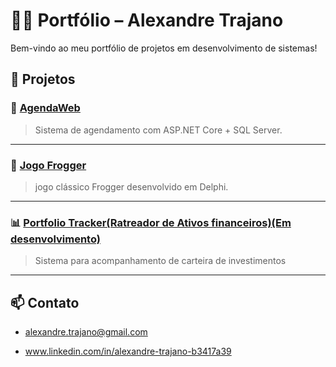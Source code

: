 # 👨‍💻 Portfólio – Alexandre Trajano
Bem-vindo ao meu portfólio de projetos em desenvolvimento de sistemas!

## 🔧 Projetos

### 📅 [AgendaWeb](https://github.com/TrajanoDeveloper/AgendaWeb)
> Sistema de agendamento com ASP.NET Core + SQL Server.
---

### 🐸 [Jogo Frogger](https://github.com/TrajanoDeveloper/Frogger_Delphi)
> jogo clássico Frogger desenvolvido em Delphi.

---
### 📊 [Portfolio Tracker(Ratreador de Ativos financeiros)(Em desenvolvimento)](https://github.com/TrajanoDeveloper/PortfolioTracker-Rastreador-de-ativos)
> Sistema para acompanhamento de carteira de investimentos

---

## 📫 Contato
- alexandre.trajano@gmail.com

- www.linkedin.com/in/alexandre-trajano-b3417a39
